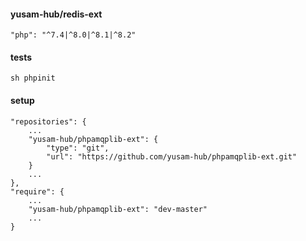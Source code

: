 #### yusam-hub/redis-ext

    "php": "^7.4|^8.0|^8.1|^8.2"

#### tests

    sh phpinit

#### setup

    "repositories": {
        ...
        "yusam-hub/phpamqplib-ext": {
            "type": "git",
            "url": "https://github.com/yusam-hub/phpamqplib-ext.git"
        }
        ...
    },
    "require": {
        ...
        "yusam-hub/phpamqplib-ext": "dev-master"
        ...
    }